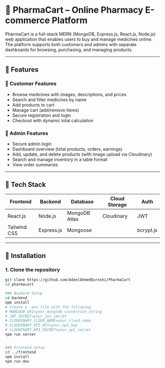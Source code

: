# 💊 PharmaCart – Online Pharmacy E-commerce Platform

PharmaCart is a full-stack MERN (MongoDB, Express.js, React.js, Node.js) web application that enables users to buy and manage medicines online. The platform supports both customers and admins with separate dashboards for browsing, purchasing, and managing products.

---

## 🌟 Features

### 🛒 Customer Features
- Browse medicines with images, descriptions, and prices
- Search and filter medicines by name
- Add products to cart
- Manage cart (add/remove items)
- Secure registration and login
- Checkout with dynamic total calculation

### 🔐 Admin Features
- Secure admin login
- Dashboard overview (total products, orders, earnings)
- Add, update, and delete products (with image upload via Cloudinary)
- Search and manage inventory in a table format
- View order summaries

---

## 🧰 Tech Stack

| Frontend        | Backend         | Database        | Cloud Storage  | Auth        |
|----------------|----------------|----------------|----------------|-------------|
| React.js       | Node.js        | MongoDB Atlas   | Cloudinary     | JWT         |
| Tailwind CSS   | Express.js     | Mongoose        |                | bcrypt.js   |

---

## 🚀 Installation

### 1. Clone the repository
```bash
git clone https://github.com/AdeelAhmedQureshi/PharmaCart
cd pharmacart

### Backend Setup
cd backend
npm install
# Create a .env file with the following
# MONGODB_URI=your_mongodb_connection_string
# JWT_SECRET=your_jwt_secret
# CLOUDINARY_CLOUD_NAME=your_cloud_name
# CLOUDINARY_API_KEY=your_api_key
# CLOUDINARY_API_SECRET=your_api_secret
npm run server


### Frontend Setup
cd ../frontend
npm install
npm run dev


